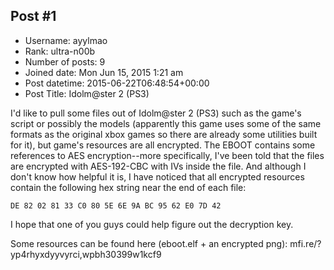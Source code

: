 ## Post #1
- Username: ayylmao
- Rank: ultra-n00b
- Number of posts: 9
- Joined date: Mon Jun 15, 2015 1:21 am
- Post datetime: 2015-06-22T06:48:54+00:00
- Post Title: Idolm@ster 2 (PS3)

I'd like to pull some files out of Idolm@ster 2 (PS3) such as the game's script or possibly the models (apparently this game uses some of the same formats as the original xbox games so there are already some utilities built for it), but game's resources are all encrypted.  The EBOOT contains some references to AES encryption--more specifically, I've been told that the files are encrypted with AES-192-CBC with IVs inside the file.  And although I don't know how helpful it is, I have noticed that all encrypted resources contain the following hex string near the end of each file:

```
DE 82 02 81 33 C0 80 5E 6E 9A BC 95 62 E0 7D 42 
```

I hope that one of you guys could help figure out the decryption key.

Some resources can be found here (eboot.elf + an encrypted png): mfi.re/?yp4rhyxdyyvyrci,wpbh30399w1kcf9
